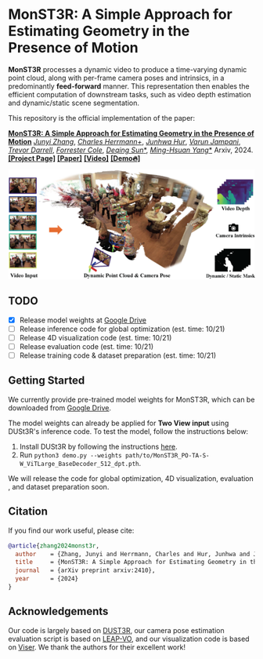 # MonST3R: A Simple Approach for Estimating Geometry in the Presence of Motion

**MonST3R**  processes a dynamic video to produce a time-varying dynamic point cloud, along with per-frame camera poses and intrinsics, in a predominantly **feed-forward** manner. This representation then enables the efficient computation of downstream tasks, such as video depth estimation and dynamic/static scene segmentation.

This repository is the official implementation of the paper:

[**MonST3R: A Simple Approach for Estimating Geometry in the Presence of Motion**](https://monst3r-project.github.io/files/monst3r_paper.pdf)
[*Junyi Zhang*](https://junyi42.github.io/),
[*Charles Herrmann+*](https://scholar.google.com/citations?user=LQvi5XAAAAAJ),
[*Junhwa Hur*](https://hurjunhwa.github.io/),
[*Varun Jampani*](https://varunjampani.github.io/),
[*Trevor Darrell*](https://people.eecs.berkeley.edu/~trevor/),
[*Forrester Cole*](https://scholar.google.com/citations?user=xZRRr-IAAAAJ&hl),
[*Deqing Sun**](https://deqings.github.io/),
[*Ming-Hsuan Yang**](https://faculty.ucmerced.edu/mhyang/)
Arxiv, 2024. [**[Project Page]**](https://monst3r-project.github.io/) [**[Paper]**](https://monst3r-project.github.io/files/monst3r_paper.pdf) [**[Video]**](https://monst3r-project.github.io/files/teaser_vid_v2_lowres.mp4) [**[Demo🔥]**](https://monst3r-project.github.io/page1.html) 

![teaser](assets/fig1_teaser.png)

## TODO
- [x] Release model weights at [Google Drive](https://drive.google.com/file/d/1Z1jO_JmfZj0z3bgMvCwqfUhyZ1bIbc9E/view?usp=sharing)
- [ ] Release inference code for global optimization (est. time: 10/21)
- [ ] Release 4D visualization code (est. time: 10/21)
- [ ] Release evaluation code (est. time: 10/21)
- [ ] Release training code & dataset preparation (est. time: 10/21)

## Getting Started

We currently provide pre-trained model weights for MonST3R, which can be downloaded from [Google Drive](https://drive.google.com/file/d/1Z1jO_JmfZj0z3bgMvCwqfUhyZ1bIbc9E/view?usp=sharing).


The model weights can already be applied for **Two View input** using DUSt3R's inference code. To test the model, follow the instructions below:

1. Install DUSt3R by following the instructions [here](https://github.com/naver/dust3r?tab=readme-ov-file#installation).
2. Run `python3 demo.py --weights path/to/MonST3R_PO-TA-S-W_ViTLarge_BaseDecoder_512_dpt.pth`.

We will release the code for global optimization, 4D visualization, evaluation , and dataset preparation soon.

## Citation

If you find our work useful, please cite:

```bibtex
@article{zhang2024monst3r,
  author    = {Zhang, Junyi and Herrmann, Charles and Hur, Junhwa and Jampani, Varun and Darrell, Trevor and Cole, Forrester and Sun, Deqing and Yang, Ming-Hsuan},
  title     = {MonST3R: A Simple Approach for Estimating Geometry in the Presence of Motion},
  journal   = {arXiv preprint arxiv:2410},
  year      = {2024}
}
```

## Acknowledgements
Our code is largely based on [DUST3R](https://github.com/naver/dust3r), our camera pose estimation evaluation script is based on [LEAP-VO](https://github.com/chiaki530/leapvo), and our visualization code is based on [Viser](https://github.com/nerfstudio-project/viser). We thank the authors for their excellent work!